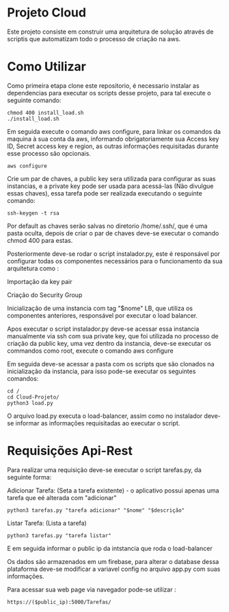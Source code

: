 # Projeto Cloud 
Este projeto consiste em construir uma arquitetura de solução através de scriptis que automatizam todo o processo de criação na aws.

# Como Utilizar

Como primeira etapa clone este repositorio, é necessario instalar as dependencias para executar os scripts desse projeto, para tal execute o seguinte comando:

```
chmod 400 install_load.sh
./install_load.sh
```

Em seguida execute o comando aws configure, para linkar os comandos da maquina à sua conta da aws, informando obrigatoriamente sua Access key ID, Secret access key e region, as outras informações requisitadas durante esse processo são opcionais.
```
aws configure
```

Crie um par de chaves, a public key sera utilizada para configurar as suas instancias, e a private key pode ser usada para acessá-las (Não divulgue essas chaves), essa tarefa pode ser realizada executando o seguinte comando:

```
ssh-keygen -t rsa
```
Por default as chaves serão salvas no diretorio /home/.ssh/, que é uma pasta oculta, depois de criar o par de chaves deve-se executar o comando chmod 400 para estas.

Posteriormente deve-se rodar o script instalador.py, este é responsável por configurar todas os componentes necessários para o funcionamento da sua arquitetura como :

Importação da key pair

Criação do Security Group

Inicialização de uma instancia com tag "$nome" LB, que utiliza os componentes anteriores, responsável por executar o load balancer.

Apos executar o script instalador.py deve-se acessar essa instancia manualmente via ssh com sua private key, que foi utilizada no processo de criação da public key, uma vez dentro da instancia, deve-se executar os commandos como root, execute o comando aws configure

Em seguida deve-se acessar a pasta com os scripts que são clonados na inicialização da instancia, para isso pode-se executar os seguintes comandos:

```
cd /
cd Cloud-Projeto/
python3 load.py
```

O arquivo load.py executa o load-balancer, assim como no instalador deve-se informar as informações requisitadas ao executar o script.

# Requisições Api-Rest
Para realizar uma requisição deve-se executar o script tarefas.py, da seguinte forma:

Adicionar Tarefa: (Seta a tarefa existente) - o aplicativo possui apenas uma tarefa que eé alterada com "adicionar"

```
python3 tarefas.py "tarefa adicionar" "$nome" "$descrição" 
```

Listar Tarefa: (Lista a tarefa)

```
python3 tarefas.py "tarefa listar" 
```

E em seguida informar o public ip da intstancia que roda o load-balancer

Os dados são armazenados em um firebase, para alterar o database dessa plataforma deve-se modificar a variavel config no arquivo app.py com suas informações.

Para acessar sua web page via navegador pode-se utilizar : 

```
https://($public_ip):5000/Tarefas/
```
